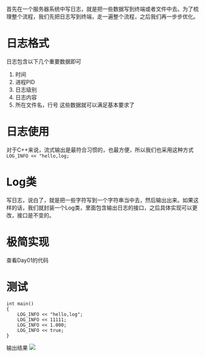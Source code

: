 首先在一个服务器系统中写日志，就是把一些数据写到终端或者文件中去。为了梳理整个流程，我们先把日志写到终端，走一遍整个流程，之后我们再一步步优化。

# 日志格式
日志包含以下几个重要数据即可
1. 时间 
2. 进程PID
3. 日志级别
4. 日志内容
5. 所在文件名，行号
这些数据就可以满足基本要求了

# 日志使用
对于C++来说，流式输出是最符合习惯的，也最方便，所以我们也采用这种方式
`LOG_INFO << "hello,log;`

# Log类
写日志，说白了，就是把一些字符写到一个字符串当中去，然后输出出来。如果这样的话，我们就封装一个Log类，里面包含输出日志的接口，之后具体实现可以更改，接口是不变的。

# 极简实现
查看Day01的代码

# 测试
```
int main()
{
    LOG_INFO << "hello,log";
    LOG_INFO << 11111;
    LOG_INFO << 1.000;
    LOG_INFO << true;
}
```
输出结果
![](https://cdn.jsdelivr.net/gh/liukboy/PicBed@main/img/WX20231030-222534@2x.png)

